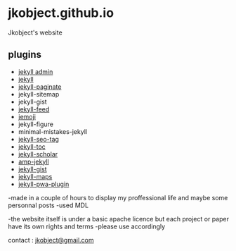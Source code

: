 # jkobject.github.io
Jkobject's website

## plugins
 - [jekyll admin](https://github.com/jekyll/jekyll-admin)
 - [jekyll](https://jekyllrb.com)
 - [jekyll-paginate](https://github.com/sverrirs/jekyll-paginate-v2)
 - jekyll-sitemap
 - jekyll-gist
 - [jekyll-feed](https://github.com/jekyll/jekyll-feed)
 - [jemoji](https://github.com/jekyll/jemoji)
 - jekyll-figure
 - minimal-mistakes-jekyll
 - [jekyll-seo-tag](https://github.com/jekyll/jekyll-seo-tag)
 - [jekyll-toc](https://github.com/toshimaru/jekyll-toc)
 - [jekyll-scholar](https://github.com/inukshuk/jekyll-scholar)
 - [amp-jekyll](https://github.com/juusaw/amp-jekyll)
 - [jekyll-gist](https://github.com/jekyll/jekyll-gist)
 - [jekyll-maps](https://github.com/ayastreb/jekyll-maps)
 - [jekyll-pwa-plugin](https://github.com/lavas-project/jekyll-pwa)






-made in a couple of hours to display my proffessional life and maybe some personnal posts
-used MDL 


-the website itself is under a basic apache licence but each project or paper have its own rights and terms
-please use accordingly

contact :  jkobject@gmail.com 
